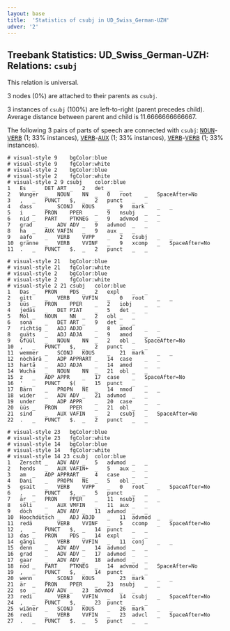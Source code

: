 ```yaml
---
layout: base
title:  'Statistics of csubj in UD_Swiss_German-UZH'
udver: '2'
---
```


## Treebank Statistics: UD_Swiss_German-UZH: Relations: `csubj`

This relation is universal.

3 nodes (0%) are attached to their parents as `csubj`.

3 instances of `csubj` (100%) are left-to-right (parent precedes child).
Average distance between parent and child is 11.6666666666667.

The following 3 pairs of parts of speech are connected with `csubj`: <tt><a href="gsw_uzh-pos-NOUN.html">NOUN</a></tt>-<tt><a href="gsw_uzh-pos-VERB.html">VERB</a></tt> (1; 33% instances), <tt><a href="gsw_uzh-pos-VERB.html">VERB</a></tt>-<tt><a href="gsw_uzh-pos-AUX.html">AUX</a></tt> (1; 33% instances), <tt><a href="gsw_uzh-pos-VERB.html">VERB</a></tt>-<tt><a href="gsw_uzh-pos-VERB.html">VERB</a></tt> (1; 33% instances).


~~~ conllu
# visual-style 9	bgColor:blue
# visual-style 9	fgColor:white
# visual-style 2	bgColor:blue
# visual-style 2	fgColor:white
# visual-style 2 9 csubj	color:blue
1	Es	_	DET	ART	_	2	det	_	_
2	Wunger	_	NOUN	NN	_	0	root	_	SpaceAfter=No
3	,	_	PUNCT	$,	_	2	punct	_	_
4	dass	_	SCONJ	KOUS	_	9	mark	_	_
5	i	_	PRON	PPER	_	9	nsubj	_	_
6	nid	_	PART	PTKNEG	_	9	advmod	_	_
7	grad	_	ADV	ADV	_	9	advmod	_	_
8	ha	_	AUX	VAFIN	_	9	aux	_	_
9	aafo	_	VERB	VVPP	_	2	csubj	_	_
10	gränne	_	VERB	VVINF	_	9	xcomp	_	SpaceAfter=No
11	.	_	PUNCT	$.	_	2	punct	_	_

~~~


~~~ conllu
# visual-style 21	bgColor:blue
# visual-style 21	fgColor:white
# visual-style 2	bgColor:blue
# visual-style 2	fgColor:white
# visual-style 2 21 csubj	color:blue
1	Das	_	PRON	PDS	_	2	expl	_	_
2	gitt	_	VERB	VVFIN	_	0	root	_	_
3	üüs	_	PRON	PPER	_	2	iobj	_	_
4	jedäs	_	DET	PIAT	_	5	det	_	_
5	Mòl	_	NOUN	NN	_	2	obl	_	_
6	sonä	_	DET	ART	_	9	det	_	_
7	richtig	_	ADJ	ADJD	_	8	amod	_	_
8	guäts	_	ADJ	ADJA	_	9	amod	_	_
9	Gfüül	_	NOUN	NN	_	2	obl	_	SpaceAfter=No
10	,	_	PUNCT	$,	_	2	punct	_	_
11	wemmer	_	SCONJ	KOUS	_	21	mark	_	_
12	nòchärä	_	ADP	APPRART	_	14	case	_	_
13	hartä	_	ADJ	ADJA	_	14	amod	_	_
14	Wuchä	_	NOUN	NN	_	21	obl	_	_
15	z	_	ADP	APPR	_	17	case	_	SpaceAfter=No
16	'	_	PUNCT	$(	_	15	punct	_	_
17	Bärn	_	PROPN	NE	_	14	nmod	_	_
18	wider	_	ADV	ADV	_	21	advmod	_	_
19	under	_	ADP	APPR	_	20	case	_	_
20	üüs	_	PRON	PPER	_	21	obl	_	_
21	sind	_	AUX	VAFIN	_	2	csubj	_	SpaceAfter=No
22	.	_	PUNCT	$.	_	2	punct	_	_

~~~


~~~ conllu
# visual-style 23	bgColor:blue
# visual-style 23	fgColor:white
# visual-style 14	bgColor:blue
# visual-style 14	fgColor:white
# visual-style 14 23 csubj	color:blue
1	Zerscht	_	ADV	ADV	_	5	advmod	_	_
2	hends	_	AUX	VAFIN+	_	5	aux	_	_
3	am	_	ADP	APPRART	_	4	case	_	_
4	Dani	_	PROPN	NE	_	5	obl	_	_
5	gsait	_	VERB	VVPP	_	0	root	_	SpaceAfter=No
6	,	_	PUNCT	$,	_	5	punct	_	_
7	är	_	PRON	PPER	_	11	nsubj	_	_
8	söli	_	AUX	VMFIN	_	11	aux	_	_
9	dòch	_	ADV	ADV	_	11	advmod	_	_
10	Hoochdütsch	_	ADJ	ADJD	_	11	advmod	_	_
11	redä	_	VERB	VVINF	_	5	ccomp	_	SpaceAfter=No
12	,	_	PUNCT	$,	_	14	punct	_	_
13	das	_	PRON	PDS	_	14	expl	_	_
14	gängi	_	VERB	VVFIN	_	11	conj	_	_
15	denn	_	ADV	ADV	_	14	advmod	_	_
16	grad	_	ADV	ADV	_	17	advmod	_	_
17	gaar	_	ADV	ADV	_	18	advmod	_	_
18	nöd	_	PART	PTKNEG	_	14	advmod	_	SpaceAfter=No
19	,	_	PUNCT	$,	_	14	punct	_	_
20	wenn	_	SCONJ	KOUS	_	23	mark	_	_
21	är	_	PRON	PPER	_	23	nsubj	_	_
22	so	_	ADV	ADV	_	23	advmod	_	_
23	redi	_	VERB	VVFIN	_	14	csubj	_	SpaceAfter=No
24	,	_	PUNCT	$,	_	23	punct	_	_
25	wiäner	_	SCONJ	KOUS	_	26	mark	_	_
26	redi	_	VERB	VVFIN	_	23	advcl	_	SpaceAfter=No
27	.	_	PUNCT	$.	_	5	punct	_	_

~~~


